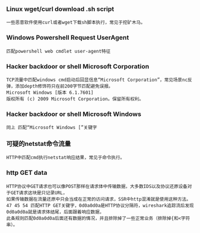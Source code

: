 ### Linux wget/curl download .sh script
    一些恶意软件使用curl或者wget下载sh脚本执行，常见于挖矿木马。

### Windows Powershell Request UserAgent
    匹配powershell web cmdlet user-agent特征

### Hacker backdoor or shell  Microsoft Corporation
    TCP流量中匹配windows cmd启动后回显信息“Microsoft Corporation”，常见场景nc反弹，添加depth修饰符只在前200字节匹配避免误报。
    Microsoft Windows [版本 6.1.7601]
    版权所有 (c) 2009 Microsoft Corporation。保留所有权利。
    
### Hacker backdoor or shell Microsoft Windows
    同上 匹配“Microsoft Windows [”关键字 

### 可疑的netstat命令流量
    HTTP中匹配cmd执行netstat响应结果，常见于命令执行。

### http GET data
    HTTP协议中GET请求也可以像POST那样在请求体中传输数据，大多数IDS以及协议还原设备对于GET请求这块是只记录URL，
    如果传输数据在流量还原中只会当成在正常的访问请求，SSR中http混淆就是使用这种方法。
    47 45 54 匹配HTTP GET关键字，0d0a0d0a是HTTP协议分隔符，wireshark追踪流后发现0d0a0d0a就是请求体结尾，后面跟着响应数据，
    此条规则匹配0d0a0d0a后面还有数据的情况，并且排除掉了一些正常业务（排除掉{和<字符串）。
